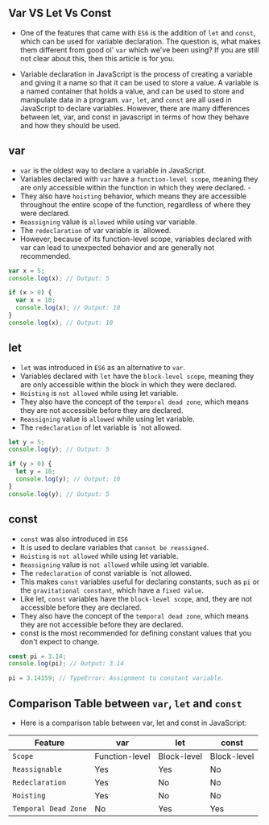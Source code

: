 ## Var VS Let Vs Const

- One of the features that came with `ES6` is the addition of `let` and `const`, which can be used for variable declaration. The question is, what makes them different from good ol' `var` which we've been using? If you are still not clear about this, then this article is for you.

- Variable declaration in JavaScript is the process of creating a variable and giving it a name so that it can be used to store a value. A variable is a named container that holds a value, and can be used to store and manipulate data in a program. `var`, `let`, and `const` are all used in JavaScript to declare variables. However, there are many differences between let, var, and const in javascript in terms of how they behave and how they should be used.

## var

- `var` is the oldest way to declare a variable in JavaScript.
- Variables declared with `var` have a `function-level scope`, meaning they are only accessible within the function in which they were declared. -
- They also have `hoisting` behavior, which means they are accessible throughout the entire scope of the function, regardless of where they were declared.
- `Reassigning` value is `allowed` while using var variable.
- The `redeclaration` of var variable is `allowed.
- However, because of its function-level scope, variables declared with var can lead to unexpected behavior and are generally not recommended.

```ts
var x = 5;
console.log(x); // Output: 5

if (x > 0) {
  var x = 10;
  console.log(x); // Output: 10
}
console.log(x); // Output: 10
```

## let

- `let` was introduced in `ES6` as an alternative to `var`.
- Variables declared with `let` have the `block-level scope`, meaning they are only accessible within the block in which they were declared.
- `Hoisting` is `not allowed` while using let variable.
- They also have the concept of the `temporal dead zone`, which means they are not accessible before they are declared.
- `Reassigning` value is `allowed` while using let variable.
- The `redeclaration` of let variable is `not allowed.

```ts
let y = 5;
console.log(y); // Output: 5

if (y > 0) {
  let y = 10;
  console.log(y); // Output: 10
}
console.log(y); // Output: 5
```

## const

- `const` was also introduced in `ES6`
- It is used to declare variables that `cannot be reassigned`.
- `Hoisting` is `not allowed` while using let variable.
- `Reassigning` value is `not allowed` while using let variable.
- The `redeclaration` of const variable is `not allowed.
- This makes `const` variables useful for declaring constants, such as `pi` or the `gravitational constant`, which have a `fixed value`.
- Like let, `const` variables have the `block-level scope`, and, they are not accessible before they are declared.
- They also have the concept of the `temporal dead zone`, which means they are not accessible before they are declared.
- const is the most recommended for defining constant values that you don't expect to change.

```ts
const pi = 3.14;
console.log(pi); // Output: 3.14

pi = 3.14159; // TypeError: Assignment to constant variable.
```

## Comparison Table between `var`, `let` and `const`

- Here is a comparison table between var, let and const in JavaScript:

| Feature              | var            | let         | const       |
| -------------------- | -------------- | ----------- | ----------- |
| `Scope`              | Function-level | Block-level | Block-level |
| `Reassignable`       | Yes            | Yes         | No          |
| `Redeclaration`      | Yes            | No          | No          |
| `Hoisting`           | Yes            | No          | No          |
| `Temporal Dead Zone` | No             | Yes         | Yes         |
